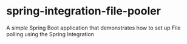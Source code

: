 # spring-integration-file-pooler
A simple Spring Boot application that demonstrates how to set up File polling using the Spring Integration
